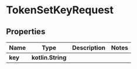 
# TokenSetKeyRequest

## Properties
Name | Type | Description | Notes
------------ | ------------- | ------------- | -------------
**key** | **kotlin.String** |  | 



